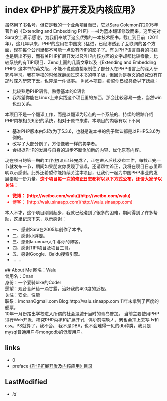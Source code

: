 # index 《PHP扩展开发及内核应用》 

虽然用了书名号，但它是我的一个业余项目而已，它以Sara Golemon在2005年著作的《Extending and Embedding PHP》一书为蓝本翻译修改而来。这里先对Sara女士表示感谢，为我们奉献了这么优秀的一本技术图书。截止到目前（2011年），这几年以来，PHP的应用在中国突飞猛进，已经渗透到了互联网的各个方面，现在每个公司里都不可能一点没有PHP的影子了。有关PHP语言自身的书籍也是层出不穷，而有关PHP扩展开发以及PHP内核方面的文字却都比较零散，比较系统的有TIPI项目、Zend上面的几篇文章以及《Extending and Embedding PHP》这本书的英文版，不能不说这直接限制住了部分人在PHP语言上的深入研究与学习。我在学校的时候就翻阅过这本书的电子版，但因为是英文的终究没有在那时深入研究下去，也算是一件憾事。
浏览本项目，希望你已经具备以下技能：
	<ul>
    <li>比较熟悉PHP语言。熟悉基本的C语言</li>
    <li>我希望你能在Linux上来实践这个项目里的东西，那会比较容易一些，当然win也没关系。</li>
	</ul>
本项目不是一个翻译工作，而是以翻译为起点的一个系统的、持续的跟踪介绍PHP内核相关知识的系统，相对于原书来讲，本项目的内容有以下不同
    <ul>
    <li>基准PHP版本由5.1改为了5.3.6，也就是说本书的例子默认都是以PHP5.3.6为例的。</li>
    <li>改写了大部分例子，方便像我一样的初学者。</li>
    <li>会根据PHP的发展与自身的进步不断添加新的内容、优化原有内容。</li>
	</ul>
现在项目的第一期的工作(初译)已经完成了，正在进入后续发布工作，每校正完一节就发布一节，期间如果朋友你发现了错误，还请帮忙斧正，我将在项目日志里声明以示感谢。此外还希望你能持续关注本项目，让我们一起为中国PHP事业的发展奉献一份力量。<span style="color:red;font-weight:bold;">这个项目每一次的修正日志都将以以下方式公布，还请大家予以关注：</span>
   <ul style="color:red;">
    <li> <b>微博： [http://weibo.com/walu](http://weibo.com/walu) </b></li>
    <li>博客： [http://walu.sinaapp.com](http://walu.sinaapp.com) </li>
	</ul>
本人不才，这个项目刚刚起步，我就已经碰到了很多的困难，期间得到了许多帮助，这里记录下来，以示感谢：
    <ul>
    <li>一、感谢Sara在2005年创作了本书。</li>
   <li> 二、感谢小胖姜。</li>
    <li>三、感谢laruence大牛与你的博客。</li>
    <li>四、感谢TIPI项目及项目三哥。</li>
    <li>五、感谢Google、Baidu搜索引擎。</li>
    <li>... ...
	</ul>
## About Me
网名：Walu<br /> 
曾用名：Cnan<br /> 
身份：一个爱骑bike的Coder<br /> 
愿望：观音菩萨给一滴甘露，治好我的400度的近视。<br /> 
关注：安全、性能<br /> 
联系：imcnanΘgmail.com
Blog:http://walu.sinaapp.com
11年末拿到了百度的船票。<br />
10年一月份踏出学校进入所谓的社会混迹于当时的青岛普加。 
当前主要使用PHP进行Web开发，研究PHP内核和扩展开发，偶尔前端缺人，我也会顶上去写Js和css。PS就算了，我不会。 
我不是DBA，也不会难得一见的db种类，我只是mysql普通用户与mongodb的低度用户。 


## links
   * 0 []()
   * preface [《PHP扩展开发及内核应用》目录](<preface.md>)

## LastModified 
   * $Id$
